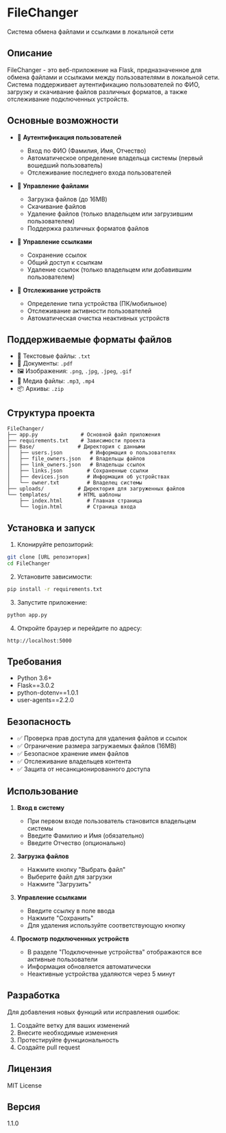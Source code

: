 # FileChanger

Система обмена файлами и ссылками в локальной сети

## Описание

FileChanger - это веб-приложение на Flask, предназначенное для обмена файлами и ссылками между пользователями в локальной сети. Система поддерживает аутентификацию пользователей по ФИО, загрузку и скачивание файлов различных форматов, а также отслеживание подключенных устройств.

## Основные возможности

- 👥 **Аутентификация пользователей**
  - Вход по ФИО (Фамилия, Имя, Отчество)
  - Автоматическое определение владельца системы (первый вошедший пользователь)
  - Отслеживание последнего входа пользователей

- 📁 **Управление файлами**
  - Загрузка файлов (до 16MB)
  - Скачивание файлов
  - Удаление файлов (только владельцем или загрузившим пользователем)
  - Поддержка различных форматов файлов

- 🔗 **Управление ссылками**
  - Сохранение ссылок
  - Общий доступ к ссылкам
  - Удаление ссылок (только владельцем или добавившим пользователем)

- 📱 **Отслеживание устройств**
  - Определение типа устройства (ПК/мобильное)
  - Отслеживание активности пользователей
  - Автоматическая очистка неактивных устройств

## Поддерживаемые форматы файлов

- 📄 Текстовые файлы: `.txt`
- 📑 Документы: `.pdf`
- 🖼️ Изображения: `.png`, `.jpg`, `.jpeg`, `.gif`
- 🎵 Медиа файлы: `.mp3`, `.mp4`
- 📦 Архивы: `.zip`

## Структура проекта

```
FileChanger/
├── app.py              # Основной файл приложения
├── requirements.txt    # Зависимости проекта
├── Base/              # Директория с данными
│   ├── users.json         # Информация о пользователях
│   ├── file_owners.json   # Владельцы файлов
│   ├── link_owners.json   # Владельцы ссылок
│   ├── links.json        # Сохраненные ссылки
│   ├── devices.json      # Информация об устройствах
│   └── owner.txt         # Владелец системы
├── uploads/           # Директория для загруженных файлов
└── templates/         # HTML шаблоны
    ├── index.html        # Главная страница
    └── login.html        # Страница входа
```

## Установка и запуск

1. Клонируйте репозиторий:
```bash
git clone [URL репозитория]
cd FileChanger
```

2. Установите зависимости:
```bash
pip install -r requirements.txt
```

3. Запустите приложение:
```bash
python app.py
```

4. Откройте браузер и перейдите по адресу:
```
http://localhost:5000
```

## Требования

- Python 3.6+
- Flask==3.0.2
- python-dotenv==1.0.1
- user-agents==2.2.0

## Безопасность

- ✅ Проверка прав доступа для удаления файлов и ссылок
- ✅ Ограничение размера загружаемых файлов (16MB)
- ✅ Безопасное хранение имен файлов
- ✅ Отслеживание владельцев контента
- ✅ Защита от несанкционированного доступа

## Использование

1. **Вход в систему**
   - При первом входе пользователь становится владельцем системы
   - Введите Фамилию и Имя (обязательно)
   - Введите Отчество (опционально)

2. **Загрузка файлов**
   - Нажмите кнопку "Выбрать файл"
   - Выберите файл для загрузки
   - Нажмите "Загрузить"

3. **Управление ссылками**
   - Введите ссылку в поле ввода
   - Нажмите "Сохранить"
   - Для удаления используйте соответствующую кнопку

4. **Просмотр подключенных устройств**
   - В разделе "Подключенные устройства" отображаются все активные пользователи
   - Информация обновляется автоматически
   - Неактивные устройства удаляются через 5 минут

## Разработка

Для добавления новых функций или исправления ошибок:

1. Создайте ветку для ваших изменений
2. Внесите необходимые изменения
3. Протестируйте функциональность
4. Создайте pull request

## Лицензия

MIT License

## Версия

1.1.0
